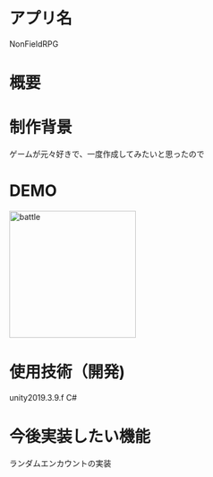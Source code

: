 # アプリ名
NonFieldRPG

# 概要

# 制作背景
ゲームが元々好きで、一度作成してみたいと思ったので

# DEMO
<img width="226" alt="battle" src="https://user-images.githubusercontent.com/61728213/81070419-2a518d80-8f1e-11ea-9171-12aba236f4ea.png">




# 使用技術（開発)
unity2019.3.9.f
C#

# 今後実装したい機能　
ランダムエンカウントの実装
